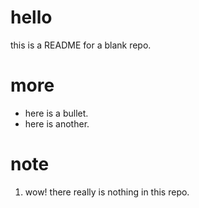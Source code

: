 # hello
this is a README for a blank repo.

# more
* here is a bullet.
* here is another.

# note
1. wow! there really is nothing in this repo.
